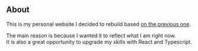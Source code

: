 ## About
This is my personal website I decided to rebuild based [on the previous one](https://github.com/filippo-floramo/filippo-floramo.github.io). 

The main reason is because I wanted it to reflect what I am right now. \
It is also a great opportunity to upgrade my skills with React and Typescript.